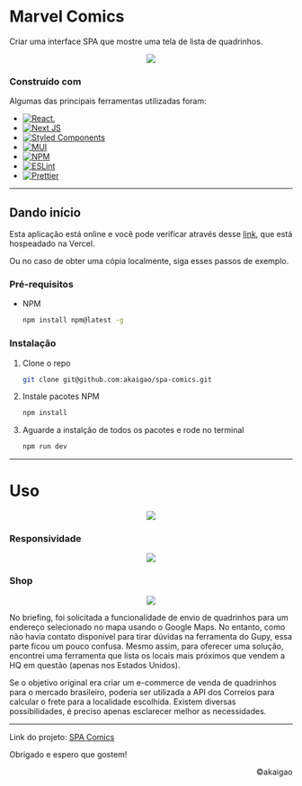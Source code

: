 # Marvel Comics

Criar uma interface SPA que mostre uma tela de lista de quadrinhos.

<div align='center'>

![](https://imgur.com/RjrzGh8.gif)

</div>

### Construído com

Algumas das principais ferramentas utilizadas foram:

- [![React.](https://img.shields.io/badge/react-%2320232a.svg?style=for-the-badge&logo=react&logoColor=%2361DAFB)](https://reactjs.org/)
- [![Next JS](https://img.shields.io/badge/Next-black?style=for-the-badge&logo=next.js&logoColor=white)](https://nextjs.org/)
- [![Styled Components](https://img.shields.io/badge/styled--components-DB7093?style=for-the-badge&logo=styled-components&logoColor=white)](https://styled-components.com/)
- [![MUI](https://img.shields.io/badge/MUI-%230081CB.svg?style=for-the-badge&logo=mui&logoColor=white)](https://mui.com/)
- [![NPM](https://img.shields.io/badge/NPM-%23000000.svg?style=for-the-badge&logo=npm&logoColor=white)](https://www.npmjs.com/)
- [![ESLint](https://img.shields.io/badge/ESLint-4B3263?style=for-the-badge&logo=eslint&logoColor=white)](https://eslint.org/)
- [![Prettier](https://img.shields.io/badge/code_style-prettier-ff69b4.svg?style=flat-square)](https://prettier.io/)

---

## Dando início

Esta aplicação está online e você pode verificar através desse [link](https://spa-comics.vercel.app/), que está hospeadado na Vercel.

Ou no caso de obter uma cópia localmente, siga esses passos de exemplo.

### Pré-requisitos

- NPM
  ```sh
  npm install npm@latest -g
  ```

### Instalação

1. Clone o repo
   ```sh
   git clone git@github.com:akaigao/spa-comics.git
   ```
2. Instale pacotes NPM
   ```sh
   npm install
   ```
3. Aguarde a instalção de todos os pacotes e rode no terminal
   ```sh
   npm run dev
   ```

---

# Uso

<div align="center">

![](https://imgur.com/i7otGbH.gif)

</div>

### Responsividade

<div align='center'>

![](https://imgur.com/zeCpO0Q.gif)

</div>

### Shop

<div align='center'>

![](https://imgur.com/2zZ3uEn.gif)

</div>

No briefing, foi solicitada a funcionalidade de envio de quadrinhos para um endereço selecionado no mapa usando o Google Maps. No entanto, como não havia contato disponível para tirar dúvidas na ferramenta do Gupy, essa parte ficou um pouco confusa. Mesmo assim, para oferecer uma solução, encontrei uma ferramenta que lista os locais mais próximos que vendem a HQ em questão (apenas nos Estados Unidos).

Se o objetivo original era criar um e-commerce de venda de quadrinhos para o mercado brasileiro, poderia ser utilizada a API dos Correios para calcular o frete para a localidade escolhida. Existem diversas possibilidades, é preciso apenas esclarecer melhor as necessidades.

---

Link do projeto: [SPA Comics](https://github.com/akaigao/spa-comics)

Obrigado e espero que gostem!

<p align="right">©️akaigao</p>
